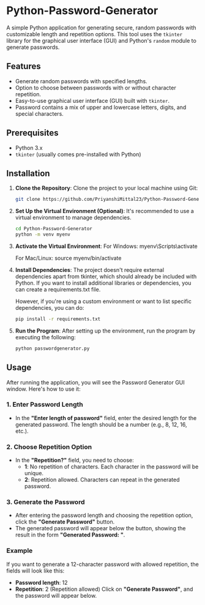 # Python-Password-Generator

A simple Python application for generating secure, random passwords with customizable length and repetition options. This tool uses the `tkinter` library for the graphical user interface (GUI) and Python's `random` module to generate passwords.

## Features

- Generate random passwords with specified lengths.
- Option to choose between passwords with or without character repetition.
- Easy-to-use graphical user interface (GUI) built with `tkinter`.
- Password contains a mix of upper and lowercase letters, digits, and special characters.
  
## Prerequisites

- Python 3.x
- `tkinter` (usually comes pre-installed with Python)

## Installation

1. **Clone the Repository**:
   Clone the project to your local machine using Git:
   ```bash
   git clone https://github.com/PriyanshiMittal23/Python-Password-Generator.git

2. **Set Up the Virtual Environment (Optional)**:
   It's recommended to use a virtual environment to manage dependencies.
   ```bash
   cd Python-Password-Generator
   python -m venv myenv

3. **Activate the Virtual Environment**:
   For Windows:
       myenv\Scripts\activate
  
   For Mac/Linux:
       source myenv/bin/activate

4. **Install Dependencies**:
   The project doesn't require external dependencies apart from tkinter, which should already be included with Python. If you want to install additional libraries or     dependencies, you can create a requirements.txt file.

   However, if you're using a custom environment or want to list specific dependencies, you can do:

   ```bash
   pip install -r requirements.txt

5. **Run the Program**:
   After setting up the environment, run the program by executing the following:
   ```bash
   python passwordgenerator.py

## Usage

After running the application, you will see the Password Generator GUI window. Here's how to use it:

### 1. Enter Password Length
- In the **"Enter length of password"** field, enter the desired length for the generated password. The length should be a number (e.g., 8, 12, 16, etc.).

### 2. Choose Repetition Option
- In the **"Repetition?"** field, you need to choose:
  - **1**: No repetition of characters. Each character in the password will be unique.
  - **2**: Repetition allowed. Characters can repeat in the generated password.

### 3. Generate the Password
- After entering the password length and choosing the repetition option, click the **"Generate Password"** button.
- The generated password will appear below the button, showing the result in the form **"Generated Password: <password>"**.

### Example
If you want to generate a 12-character password with allowed repetition, the fields will look like this:
- **Password length**: 12
- **Repetition**: 2 (Repetition allowed)
Click on **"Generate Password"**, and the password will appear below.
